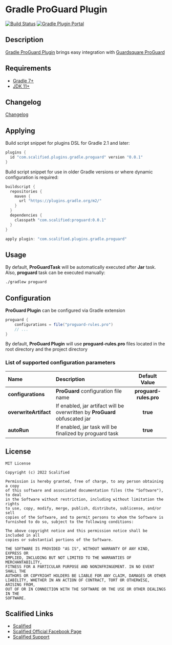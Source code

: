 # Gradle ProGuard Plugin

[![Build Status](https://github.com/Scalified/gradle-proguard-plugin/actions/workflows/gradle.yml/badge.svg)](https://github.com/Scalified/gradle-proguard-plugin/actions)
[![Gradle Plugin Portal](https://img.shields.io/maven-metadata/v?label=Plugin&metadataUrl=https://plugins.gradle.org/m2/com/scalified/plugins/gradle/proguard/com.scalified.plugins.gradle.proguard.gradle.plugin/maven-metadata.xml)](https://plugins.gradle.org/plugin/com.scalified.plugins.gradle.proguard)

## Description

[Gradle ProGuard Plugin](https://plugins.gradle.org/plugin/com.scalified.plugins.gradle.proguard) brings easy integration with [Guardsquare ProGuard](https://www.guardsquare.com/manual/home)

## Requirements

* [Gradle 7+](https://gradle.org/)
* [JDK 11+](https://jdk.java.net/11/)

## Changelog

[Changelog](CHANGELOG.md)

## Applying

Build script snippet for plugins DSL for Gradle 2.1 and later:

```gradle
plugins {
  id "com.scalified.plugins.gradle.proguard" version "0.0.1"
}
```

Build script snippet for use in older Gradle versions or where dynamic configuration is required:

```gradle
buildscript {
  repositories {
    maven {
      url "https://plugins.gradle.org/m2/"
    }
  }
  dependencies {
    classpath "com.scalified:proguard:0.0.1"
  }
}

apply plugin: "com.scalified.plugins.gradle.proguard"
```

## Usage

By default, **ProGuardTask** will be automatically executed after **Jar** task. 
Also, **proguard** task can be executed manually:

```bash
./gradlew proguard
```

## Configuration

**ProGuard Plugin** can be configured via Gradle extension
```groovy
proguard {
    configurations = file("proguard-rules.pro")
    // ...
}
```

By default, **ProGuard Plugin** will use **proguard-rules.pro** files located in the root directory and the project directory

### List of supported configuration parameters

| Name                  | Description                                                                 |     Default Value      |
|:----------------------|:----------------------------------------------------------------------------|:----------------------:|
| **configurations**    | **ProGuard** configuration file name                                        | **proguard-rules.pro** |
| **overwriteArtifact** | If enabled, jar artifact will be overwritten by **ProGuard** obfuscated jar |        **true**        |
| **autoRun**           | If enabled, jar task will be finalized by proguard task                     |        **true**        |

## License

```
MIT License

Copyright (c) 2022 Scalified

Permission is hereby granted, free of charge, to any person obtaining a copy
of this software and associated documentation files (the "Software"), to deal
in the Software without restriction, including without limitation the rights
to use, copy, modify, merge, publish, distribute, sublicense, and/or sell
copies of the Software, and to permit persons to whom the Software is
furnished to do so, subject to the following conditions:

The above copyright notice and this permission notice shall be included in all
copies or substantial portions of the Software.

THE SOFTWARE IS PROVIDED "AS IS", WITHOUT WARRANTY OF ANY KIND, EXPRESS OR
IMPLIED, INCLUDING BUT NOT LIMITED TO THE WARRANTIES OF MERCHANTABILITY,
FITNESS FOR A PARTICULAR PURPOSE AND NONINFRINGEMENT. IN NO EVENT SHALL THE
AUTHORS OR COPYRIGHT HOLDERS BE LIABLE FOR ANY CLAIM, DAMAGES OR OTHER
LIABILITY, WHETHER IN AN ACTION OF CONTRACT, TORT OR OTHERWISE, ARISING FROM,
OUT OF OR IN CONNECTION WITH THE SOFTWARE OR THE USE OR OTHER DEALINGS IN THE
SOFTWARE.
```

## Scalified Links

* [Scalified](http://www.scalified.com)
* [Scalified Official Facebook Page](https://www.facebook.com/scalified)
* <a href="mailto:info@scalified.com?subject=[Gradle ProGuard Plugin]: Proposals And Suggestions">Scalified Support</a>
